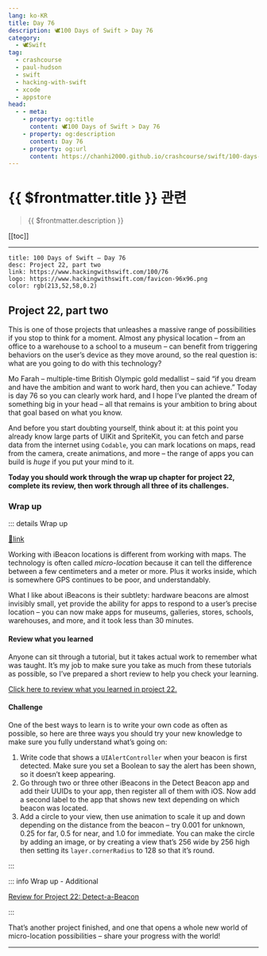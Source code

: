 ```yaml
---
lang: ko-KR
title: Day 76
description: 🕊️100 Days of Swift > Day 76
category:
  - 🕊️Swift
tag: 
  - crashcourse
  - paul-hudson
  - swift
  - hacking-with-swift
  - xcode
  - appstore
head:
  - - meta:
    - property: og:title
      content: 🕊️100 Days of Swift > Day 76
    - property: og:description
      content: Day 76
    - property: og:url
      content: https://chanhi2000.github.io/crashcourse/swift/100-days-of-swift/76.html
---
```


# {{ $frontmatter.title }} 관련

> {{ $frontmatter.description }}

[[toc]]

---

```component VPCard
title: 100 Days of Swift – Day 76
desc: Project 22, part two
link: https://www.hackingwithswift.com/100/76
logo: https://www.hackingwithswift.com/favicon-96x96.png
color: rgb(213,52,58,0.2)
```

## Project 22, part two

This is one of those projects that unleashes a massive range of possibilities if you stop to think for a moment. Almost any physical location – from an office to a warehouse to a school to a museum – can benefit from triggering behaviors on the user’s device as they move around, so the real question is: what are you going to do with this technology?

Mo Farah – multiple-time British Olympic gold medallist – said “if you dream and have the ambition and want to work hard, then you can achieve.” Today is day 76 so you can clearly work hard, and I hope I’ve planted the dream of something big in your head – all that remains is your ambition to bring about that goal based on what you know.

And before you start doubting yourself, think about it: at this point you already know large parts of UIKit and SpriteKit, you can fetch and parse data from the internet using `Codable`, you can mark locations on maps, read from the camera, create animations, and more – the range of apps you can build is _huge_ if you put your mind to it.

__Today you should work through the wrap up chapter for project 22, complete its review, then work through all three of its challenges.__

### Wrap up

::: details Wrap up

[📎link](https://www.hackingwithswift.com/read/22/4/wrap-up)

<VidStack src="youtube/RJXC2wv8vQQ" />

Working with iBeacon locations is different from working with maps. The technology is often called _micro-location_ because it can tell the difference between a few centimeters and a meter or more. Plus it works inside, which is somewhere GPS continues to be poor, and understandably.

What I like about iBeacons is their subtlety: hardware beacons are almost invisibly small, yet provide the ability for apps to respond to a user’s precise location – you can now make apps for museums, galleries, stores, schools, warehouses, and more, and it took less than 30 minutes.

#### Review what you learned

Anyone can sit through a tutorial, but it takes actual work to remember what was taught. It’s my job to make sure you take as much from these tutorials as possible, so I’ve prepared a short review to help you check your learning.

[Click here to review what you learned in project 22.][project-22-detect-a-beacon]

#### Challenge

One of the best ways to learn is to write your own code as often as possible, so here are three ways you should try your new knowledge to make sure you fully understand what’s going on:

1. Write code that shows a `UIAlertController` when your beacon is first detected. Make sure you set a Boolean to say the alert has been shown, so it doesn’t keep appearing.
2. Go through two or three other iBeacons in the Detect Beacon app and add their UUIDs to your app, then register all of them with iOS. Now add a second label to the app that shows new text depending on which beacon was located.
3. Add a circle to your view, then use animation to scale it up and down depending on the distance from the beacon – try 0.001 for unknown, 0.25 for far, 0.5 for near, and 1.0 for immediate. You can make the circle by adding an image, or by creating a view that’s 256 wide by 256 high then setting its `layer.cornerRadius` to 128 so that it’s round.

:::

::: info Wrap up - Additional

[Review for Project 22: Detect-a-Beacon][project-22-detect-a-beacon]

:::

That’s another project finished, and one that opens a whole new world of micro-location possibilities – share your progress with the world!

---

<TagLinks />

[project-22-detect-a-beacon]: https://www.hackingwithswift.com/review/hws/project-22-detect-a-beacon